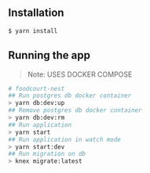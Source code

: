 ## Installation

```bash
$ yarn install
```

## Running the app

> Note: USES DOCKER COMPOSE

```bash
# foodcourt-nest
## Run postgres db docker container
> yarn db:dev:up
## Remove postgres db docker container
> yarn db:dev:rm
## Run application
> yarn start
## Run application in watch mode
> yarn start:dev
## Run migration on db
> knex migrate:latest
```
